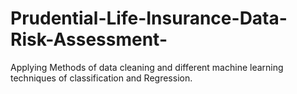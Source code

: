 # Prudential-Life-Insurance-Data-Risk-Assessment-
Applying Methods of data cleaning and different machine learning techniques of classification and Regression.
